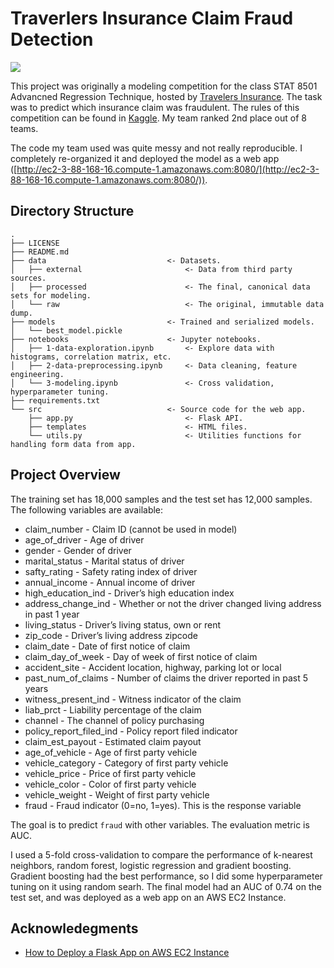 # Traverlers Insurance Claim Fraud Detection

![](https://i.imgur.com/QffJHZY.gif)

This project was originally a modeling competition for the class STAT 8501 Advancned Regression Technique, hosted by [Travelers Insurance](https://www.travelers.com). The task was to predict which insurance claim was fraudulent. The rules of this competition can be found in [Kaggle](https://www.kaggle.com/c/2018-trv-statistical-modeling-competition-umn). My team ranked 2nd place out of 8 teams.

The code my team used was quite messy and not really reproducible. I completely re-organized it and deployed the model as a web app ([http://ec2-3-88-168-16.compute-1.amazonaws.com:8080/](http://ec2-3-88-168-16.compute-1.amazonaws.com:8080/)).

## Directory Structure

```
.
├── LICENSE
├── README.md
├── data                           <- Datasets.
│   ├── external                       <- Data from third party sources.
│   ├── processed                      <- The final, canonical data sets for modeling.
│   └── raw                            <- The original, immutable data dump.
├── models                         <- Trained and serialized models.
│   └── best_model.pickle
├── notebooks                      <- Jupyter notebooks.
│   ├── 1-data-exploration.ipynb       <- Explore data with histograms, correlation matrix, etc.
│   ├── 2-data-preprocessing.ipynb     <- Data cleaning, feature engineering.
│   └── 3-modeling.ipynb               <- Cross validation, hyperparameter tuning.
├── requirements.txt               
└── src                            <- Source code for the web app.
    ├── app.py                         <- Flask API.
    ├── templates                      <- HTML files.
    └── utils.py                       <- Utilities functions for handling form data from app.
```

## Project Overview

The training set has 18,000 samples and the test set has 12,000 samples. The following variables are available:

- claim_number - Claim ID (cannot be used in model)
- age_of_driver - Age of driver
- gender - Gender of driver
- marital_status - Marital status of driver
- safty_rating - Safety rating index of driver
- annual_income - Annual income of driver
- high_education_ind - Driver’s high education index
- address_change_ind - Whether or not the driver changed living address in past 1 year
- living_status - Driver’s living status, own or rent
- zip_code - Driver’s living address zipcode
- claim_date - Date of first notice of claim
- claim_day_of_week - Day of week of first notice of claim
- accident_site - Accident location, highway, parking lot or local
- past_num_of_claims - Number of claims the driver reported in past 5 years
- witness_present_ind - Witness indicator of the claim
- liab_prct - Liability percentage of the claim
- channel - The channel of policy purchasing
- policy_report_filed_ind - Policy report filed indicator
- claim_est_payout - Estimated claim payout
- age_of_vehicle - Age of first party vehicle
- vehicle_category - Category of first party vehicle
- vehicle_price - Price of first party vehicle
- vehicle_color - Color of first party vehicle
- vehicle_weight - Weight of first party vehicle
- fraud - Fraud indicator (0=no, 1=yes). This is the response variable

The goal is to predict `fraud` with other variables. The evaluation metric is AUC.

I used a 5-fold cross-validation to compare the performance of k-nearest neighbors, random forest, logistic regression and gradient boosting. Gradient boosting had the best performance, so I did some hyperparameter tuning on it using random searh. The final model had an AUC of 0.74 on the test set, and was deployed as a web app on an AWS EC2 Instance.

## Acknowledegments

- [How to Deploy a Flask App on AWS EC2 Instance](https://www.twilio.com/blog/deploy-flask-python-app-aws)